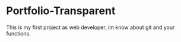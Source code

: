 # Portfolio-Transparent
This is my first project as web developer, im know about git and your functions.
